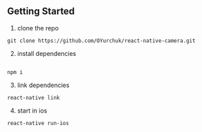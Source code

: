 
## Getting Started

1. clone the repo   

```
git clone https://github.com/OYurchuk/react-native-camera.git
```

2. install dependencies   
```

npm i
```

3. link dependencies  
```
react-native link
```

4. start in ios  

```
react-native run-ios
